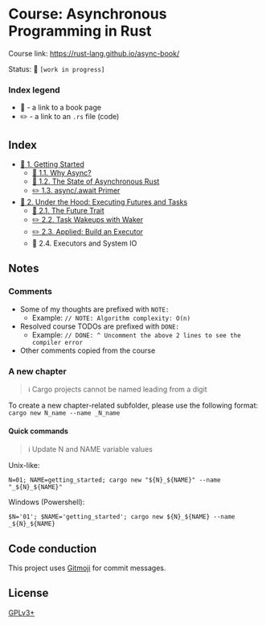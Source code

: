# Course: Asynchronous Programming in Rust

Course link: https://rust-lang.github.io/async-book/

Status: 🚧 `[work in progress]`

### Index legend

- 📝 - a link to a book page
- ✏️ - a link to an `.rs` file (code)

## Index

- [📝 1. Getting Started](https://rust-lang.github.io/async-book/01_getting_started/01_chapter.html)
  - [📝 1.1. Why Async?](https://rust-lang.github.io/async-book/01_getting_started/02_why_async.html)
  - [📝 1.2. The State of Asynchronous Rust](https://rust-lang.github.io/async-book/01_getting_started/03_state_of_async_rust.html)
  - [✏️ 1.3. async/.await Primer](01_getting_started/src/main.rs)
- [📝 2. Under the Hood: Executing Futures and Tasks](https://rust-lang.github.io/async-book/02_execution/01_chapter.html)
  - [📝 2.1. The Future Trait](https://rust-lang.github.io/async-book/02_execution/02_future.html) 
  - [✏️ 2.2. Task Wakeups with Waker](02_execution/src/main.rs#L9)
  - [✏️ 2.3. Applied: Build an Executor](02_execution/src/main.rs#L90)
  - 📝 2.4. Executors and System IO

## Notes

### Comments

- Some of my thoughts are prefixed with `NOTE:`
  - Example: `// NOTE: Algorithm complexity: O(n)`
- Resolved course TODOs are prefixed with `DONE:`
  - Example: `// DONE: ^ Uncomment the above 2 lines to see the compiler error`
- Other comments copied from the course
                                        
### A new chapter

> ℹ️ Cargo projects cannot be named leading from a digit

To create a new chapter-related subfolder, please use the following format: `cargo new N_name --name _N_name` 

#### Quick commands

> ℹ️ Update N and NAME variable values

Unix-like:
```shell
N=01; NAME=getting_started; cargo new "${N}_${NAME}" --name "_${N}_${NAME}"
```

Windows (Powershell):
```shell
$N='01'; $NAME='getting_started'; cargo new ${N}_${NAME} --name _${N}_${NAME}
```

## Code conduction

This project uses [Gitmoji](https://gitmoji.carloscuesta.me) for commit messages.

## License

[GPLv3+](LICENSE)

